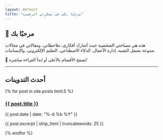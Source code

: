 ```yaml
---
layout: default
title: "مرحبًا بكم في مفكرتي الرقمية"
---
```


<h2>👋 مرحبًا بك</h2>

<p>هذه هي مساحتي الشخصية حيث أشارك أفكاري، ملاحظاتي، ومقالاتي في مجالات متنوعة تشمل التقنية، إدارة الأعمال، الذكاء الاصطناعي، التعليم الإلكتروني، والإنسانيات.</p>

<p>🚀 تصفح الأقسام بالأعلى أو ابدأ القراءة مباشرة!</p>

<hr />

<h2>أحدث التدوينات</h2>
<div class="posts-grid">
  {% for post in site.posts limit:5 %}
    <article class="post-card">
      <h3><a href="{{ post.url | relative_url }}">{{ post.title }}</a></h3>
      <div class="meta">{{ post.date | date: "%-d %b %Y" }}</div>
      <p>{{ post.excerpt | strip_html | truncatewords: 25 }}</p>
    </article>
  {% endfor %}
</div>
